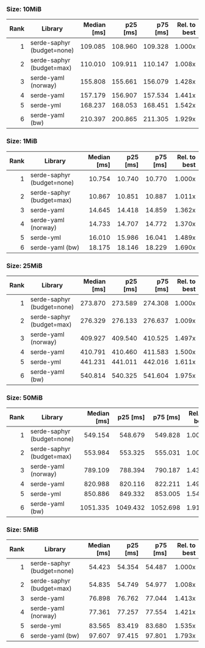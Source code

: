 ### Size: 10MiB

| Rank | Library | Median [ms] | p25 [ms] | p75 [ms] | Rel. to best |
|---:|---|---:|---:|---:|---:|
| 1 | serde-saphyr (budget=none) | 109.085 | 108.960 | 109.328 | 1.000x |
| 2 | serde-saphyr (budget=max) | 110.010 | 109.911 | 110.147 | 1.008x |
| 3 | serde-yaml (norway) | 155.808 | 155.661 | 156.079 | 1.428x |
| 4 | serde-yaml | 157.179 | 156.907 | 157.534 | 1.441x |
| 5 | serde-yml | 168.237 | 168.053 | 168.451 | 1.542x |
| 6 | serde-yaml (bw) | 210.397 | 200.865 | 211.305 | 1.929x |

### Size: 1MiB

| Rank | Library | Median [ms] | p25 [ms] | p75 [ms] | Rel. to best |
|---:|---|---:|---:|---:|---:|
| 1 | serde-saphyr (budget=none) | 10.754 | 10.740 | 10.770 | 1.000x |
| 2 | serde-saphyr (budget=max) | 10.867 | 10.851 | 10.887 | 1.011x |
| 3 | serde-yaml | 14.645 | 14.418 | 14.859 | 1.362x |
| 4 | serde-yaml (norway) | 14.733 | 14.707 | 14.772 | 1.370x |
| 5 | serde-yml | 16.010 | 15.986 | 16.041 | 1.489x |
| 6 | serde-yaml (bw) | 18.175 | 18.146 | 18.229 | 1.690x |

### Size: 25MiB

| Rank | Library | Median [ms] | p25 [ms] | p75 [ms] | Rel. to best |
|---:|---|---:|---:|---:|---:|
| 1 | serde-saphyr (budget=none) | 273.870 | 273.589 | 274.308 | 1.000x |
| 2 | serde-saphyr (budget=max) | 276.329 | 276.133 | 276.637 | 1.009x |
| 3 | serde-yaml (norway) | 409.927 | 409.540 | 410.525 | 1.497x |
| 4 | serde-yaml | 410.791 | 410.460 | 411.583 | 1.500x |
| 5 | serde-yml | 441.231 | 441.011 | 442.016 | 1.611x |
| 6 | serde-yaml (bw) | 540.814 | 540.325 | 541.604 | 1.975x |

### Size: 50MiB

| Rank | Library | Median [ms] | p25 [ms] | p75 [ms] | Rel. to best |
|---:|---|---:|---:|---:|---:|
| 1 | serde-saphyr (budget=none) | 549.154 | 548.679 | 549.828 | 1.000x |
| 2 | serde-saphyr (budget=max) | 553.984 | 553.325 | 555.031 | 1.009x |
| 3 | serde-yaml (norway) | 789.109 | 788.394 | 790.187 | 1.437x |
| 4 | serde-yaml | 820.988 | 820.116 | 822.211 | 1.495x |
| 5 | serde-yml | 850.886 | 849.332 | 853.005 | 1.549x |
| 6 | serde-yaml (bw) | 1051.335 | 1049.432 | 1052.698 | 1.914x |

### Size: 5MiB

| Rank | Library | Median [ms] | p25 [ms] | p75 [ms] | Rel. to best |
|---:|---|---:|---:|---:|---:|
| 1 | serde-saphyr (budget=none) | 54.423 | 54.354 | 54.487 | 1.000x |
| 2 | serde-saphyr (budget=max) | 54.835 | 54.749 | 54.977 | 1.008x |
| 3 | serde-yaml | 76.898 | 76.762 | 77.044 | 1.413x |
| 4 | serde-yaml (norway) | 77.361 | 77.257 | 77.554 | 1.421x |
| 5 | serde-yml | 83.565 | 83.419 | 83.680 | 1.535x |
| 6 | serde-yaml (bw) | 97.607 | 97.415 | 97.801 | 1.793x |

